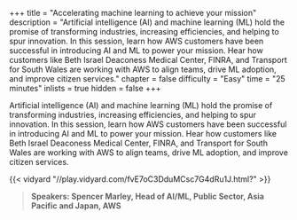 +++
title = "Accelerating machine learning to achieve your mission"
description = "Artificial intelligence (AI) and machine learning (ML) hold the promise of transforming industries, increasing efficiencies, and helping to spur innovation. In this session, learn how AWS customers have been successful in introducing AI and ML to power your mission. Hear how customers like Beth Israel Deaconess Medical Center, FINRA, and Transport for South Wales are working with AWS to align teams, drive ML adoption, and improve citizen services."
chapter = false
difficulty = "Easy"
time = "25 minutes"
inlists = true
hidden = false
+++

Artificial intelligence (AI) and machine learning (ML) hold the promise of transforming industries, increasing efficiencies, and helping to spur innovation. In this session, learn how AWS customers have been successful in introducing AI and ML to power your mission. Hear how customers like Beth Israel Deaconess Medical Center, FINRA, and Transport for South Wales are working with AWS to align teams, drive ML adoption, and improve citizen services.

{{< vidyard "//play.vidyard.com/fvE7oC3DduMCsc7G4dRu1J.html?" >}}

>  **Speakers: Spencer Marley, Head of AI/ML, Public Sector, Asia Pacific and Japan, AWS** 